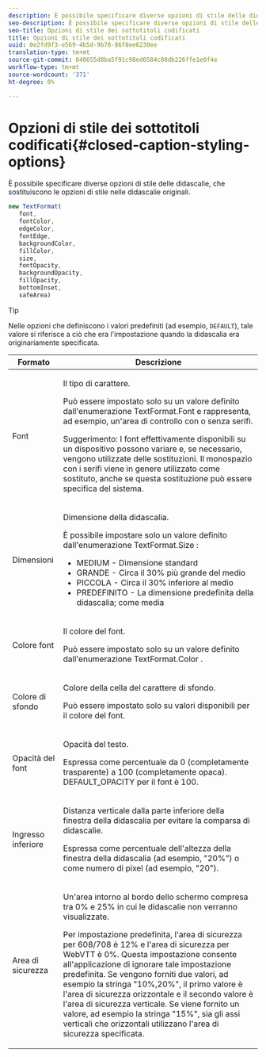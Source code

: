 ```yaml
---
description: È possibile specificare diverse opzioni di stile delle didascalie, che sostituiscono le opzioni di stile nelle didascalie originali.
seo-description: È possibile specificare diverse opzioni di stile delle didascalie, che sostituiscono le opzioni di stile nelle didascalie originali.
seo-title: Opzioni di stile dei sottotitoli codificati
title: Opzioni di stile dei sottotitoli codificati
uuid: 0e2fd9f3-e569-4b5d-9b78-86f8ee6230ee
translation-type: tm+mt
source-git-commit: 040655d8ba5f91c98ed0584c08db226ffe1e0f4e
workflow-type: tm+mt
source-wordcount: '371'
ht-degree: 0%

---
```



# Opzioni di stile dei sottotitoli codificati{#closed-caption-styling-options}

È possibile specificare diverse opzioni di stile delle didascalie, che sostituiscono le opzioni di stile nelle didascalie originali.

```js
new TextFormat( 
   font,  
   fontColor,  
   edgeColor,  
   fontEdge,  
   backgroundColor,  
   fillColor,  
   size,  
   fontOpacity,  
   backgroundOpacity,  
   fillOpacity, 
   bottomInset, 
   safeArea) 
```

>[!TIP]
>
>Nelle opzioni che definiscono i valori predefiniti (ad esempio, `DEFAULT`), tale valore si riferisce a ciò che era l&#39;impostazione quando la didascalia era originariamente specificata.

<table frame="all" colsep="1" rowsep="1" id="table_87205DEFEE384AF4AF83952B15E18A42"> 
 <thead> 
  <tr rowsep="1"> 
   <th colname="1" class="entry"> Formato </th> 
   <th colname="2" class="entry"> Descrizione </th> 
  </tr> 
 </thead>
 <tbody> 
  <tr rowsep="1"> 
   <td colname="1"> Font </td> 
   <td colname="2"> <p>Il tipo di carattere. </p> <p>Può essere impostato solo su un valore definito dall'enumerazione <span class="codeph"> TextFormat.Font </span> e rappresenta, ad esempio, un'area di controllo con o senza serifi. </p> <p>Suggerimento:  I font effettivamente disponibili su un dispositivo possono variare e, se necessario, vengono utilizzate delle sostituzioni. Il monospazio con i serifi viene in genere utilizzato come sostituto, anche se questa sostituzione può essere specifica del sistema. </p> </td> 
  </tr> 
  <tr rowsep="1"> 
   <td colname="1"> Dimensioni </td> 
   <td colname="2"> <p>Dimensione della didascalia. </p> <p> È possibile impostare solo un valore definito dall'enumerazione <span class="codeph"> TextFormat.Size </span>: 
     <ul compact="yes" id="ul_544BFC7A46474A74839477108F1AB1E9"> 
      <li id="li_A592ED46B8DF4D8FAD7AF3BD931A712B"> <span class="codeph"> MEDIUM  </span> - Dimensione standard </li> 
      <li id="li_4F8CEDE54965430EB707DD3D5B2E3F87"> <span class="codeph"> GRANDE  </span> - Circa il 30% più grande del medio </li> 
      <li id="li_D78D823883F54D869118BAB58257E377"> <span class="codeph"> PICCOLA  </span> - Circa il 30% inferiore al medio </li> 
      <li id="li_9299C13408584A38835F8D91BD048083"> <span class="codeph"> PREDEFINITO  </span> - La dimensione predefinita della didascalia; come media </li> 
     </ul> </p> </td> 
  </tr> 
  <tr rowsep="1"> 
   <td colname="1"> Colore font </td> 
   <td colname="2"> <p>Il colore del font. </p> <p>Può essere impostato solo su un valore definito dall'enumerazione <span class="codeph"> TextFormat.Color </span>. </p> </td> 
  </tr> 
  <tr rowsep="1"> 
   <td colname="1"> Colore di sfondo </td> 
   <td colname="2"> <p>Colore della cella del carattere di sfondo. </p> <p>Può essere impostato solo su valori disponibili per il colore del font. </p> </td> 
  </tr> 
  <tr rowsep="1"> 
   <td colname="1"> Opacità del font </td> 
   <td colname="2"> <p>Opacità del testo. </p> <p>Espressa come percentuale da 0 (completamente trasparente) a 100 (completamente opaca). <span class="codeph"> DEFAULT_OPACITY  </span> per il font è 100. </p> </td> 
  </tr> 
  <tr rowsep="1"> 
   <td colname="1"> Ingresso inferiore </td> 
   <td colname="2"> <p>Distanza verticale dalla parte inferiore della finestra della didascalia per evitare la comparsa di didascalie. </p> <p>Espressa come percentuale dell'altezza della finestra della didascalia (ad esempio, "20%") o come numero di pixel (ad esempio, "20"). </p> </td> 
  </tr> 
  <tr rowsep="1"> 
   <td colname="1"> Area di sicurezza </td> 
   <td colname="2"> <p>Un'area intorno al bordo dello schermo compresa tra 0% e 25% in cui le didascalie non verranno visualizzate. </p> <p>Per impostazione predefinita, l'area di sicurezza per 608/708 è 12% e l'area di sicurezza per WebVTT è 0%. Questa impostazione consente all'applicazione di ignorare tale impostazione predefinita. Se vengono forniti due valori, ad esempio la stringa "10%,20%", il primo valore è l'area di sicurezza orizzontale e il secondo valore è l'area di sicurezza verticale. Se viene fornito un valore, ad esempio la stringa "15%", sia gli assi verticali che orizzontali utilizzano l'area di sicurezza specificata. </p> </td> 
  </tr> 
 </tbody> 
</table>

